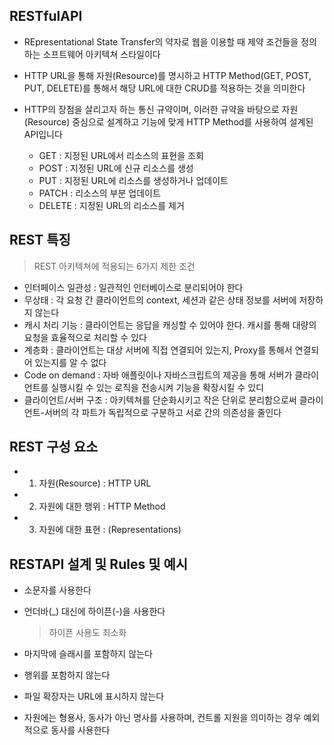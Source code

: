 ## RESTfulAPI

* REpresentational State Transfer의 약자로 웹을 이용할 때 제약 조건들을 정의하는 소프트웨어 아키텍쳐 스타일이다
* HTTP URL을 통해 자원(Resource)를 명시하고 HTTP Method(GET, POST, PUT, DELETE)를 통해서 해당 URL에 대한 CRUD를 적용하는 것을 의미한다
* HTTP의 장점을 살리고자 하는 통신 규약이며, 이러한 규약을 바탕으로 자원(Resource) 중심으로 설계하고 기능에 맞게 HTTP Method를 사용하여 설계된 API입니다

    * GET : 지정된 URL에서 리소스의 표현을 조회
    * POST : 지정된 URL에 신규 리소스를 생성
    * PUT : 지정된 URL에 리소스를 생성하거나 업데이트
    * PATCH : 리소스의 부분 업데이트
    * DELETE : 지정된 URL의 리소스를 제거

## REST 특징

> REST 아키텍쳐에 적용되는 6가지 제한 조건

* 인터페이스 일관성 : 일관적인 인터베이스로 분리되어야 한다
* 무상태 : 각 요청 간 클라이언트의 context, 세션과 같은 상태 정보를 서버에 저장하지 않는다
* 캐시 처리 기능 : 클라이언트는 응답을 캐싱할 수 있어야 한다. 캐시를 통해 대량의 요청을 효율적으로 처리할 수 있다
* 계층화 : 클라이언트는 대상 서버에 직접 연결되어 있는지, Proxy를 통해서 연결되어 있는지를 알 수 없다
* Code on demand : 자바 애플릿이나 자바스크립트의 제공을 통해 서버가 클라이언트를 실행시킬 수 있는 로직을 전송시켜 기능을 확장시킬 수 있디
* 클라이언트/서버 구조 : 아키텍쳐를 단순화시키고 작은 단위로 분리함으로써 클라이언트-서버의 각 파트가 독립적으로 구분하고 서로 간의 의존성을 줄인다

## REST 구성 요소 

- 1. 자원(Resource) : HTTP URL
- 2. 자원에 대한 행위 : HTTP Method
- 3. 자원에 대한 표현 : (Representations)

## RESTAPI 설계 및 Rules 및 예시

* 소문자를 사용한다

* 언더바(_) 대신에 하이픈(-)을 사용한다
    > 하이픈 사용도 최소화

* 마지막에 슬래시를 포함하지 않는다

* 행위를 포함하지 않는다

* 파일 확장자는 URL에 표시하지 않는다

* 자원에는 형용사, 동사가 아닌 명사를 사용하며, 컨트롤 지원을 의미하는 경우 예외적으로 동사를 사용한다